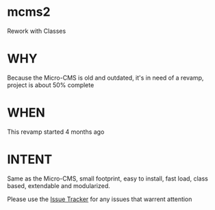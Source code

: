 # mcms2
Rework with Classes

# WHY
Because the Micro-CMS is old and outdated, it's in need of a revamp, project is about 50% complete

# WHEN
This revamp started 4 months ago

# INTENT
Same as the Micro-CMS, small footprint, easy to install, fast load, class based, extendable and modularized.

Please use the <a href="https://github.com/Keldo/mcms2/issues">Issue Tracker</a> for any issues that warrent attention
